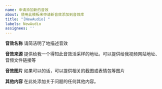 ```yaml
---
name: 申请添加新的音效
about: 使用此模板来申请新音效添加到音效库
title: "[NewAudio] "
labels: NewAudio
assignees: ''
---
```


**音效名称**
请简洁明了地描述音效

**音效来源**
提供给我一个得知此音效活采样的地址。可以提供给我视频网站地址、音频文件链接等

**音效图片**
如果可以的话，可以提供相关的截图或表情包等图片

**其他内容**
在此处添加关于问题的任何其他内容。
